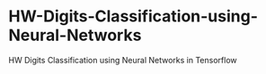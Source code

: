 # HW-Digits-Classification-using-Neural-Networks
HW Digits Classification using Neural Networks in Tensorflow
